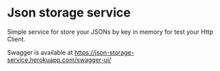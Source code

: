# Json storage service

Simple service for store your JSONs by key in memory for test your Http Client.

Swagger is available at https://json-storage-service.herokuapp.com/swagger-ui/